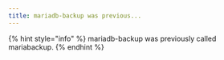 ```yaml
---
title: mariadb-backup was previous...
---
```


{% hint style="info" %}
mariadb-backup was previously called mariabackup.
{% endhint %}

